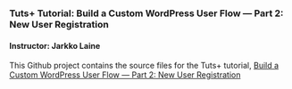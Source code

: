 ### Tuts+ Tutorial: Build a Custom WordPress User Flow — Part 2: New User Registration

#### Instructor: Jarkko Laine

This Github project contains the source files for the Tuts+ tutorial, [Build a Custom WordPress User Flow — Part 2: New User Registration](http://code.tutsplus.com/tutorials/build-a-custom-wordpress-user-flow-part-2-new-user-registration--cms-23810) 
